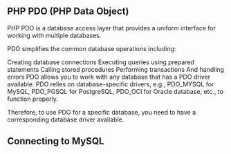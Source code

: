 ## PHP PDO (PHP Data Object)

PHP PDO is a database access layer that provides a uniform interface for working with multiple databases.

PDO simplifies the common database operations including:

Creating database connections
Executing queries using prepared statements
Calling stored procedures
Performing transactions
And handling errors
PDO allows you to work with any database that has a PDO driver available. PDO relies on database-specific drivers, e.g., PDO_MYSQL for MySQL, PDO_PGSQL for PostgreSQL, PDO_OCI for Oracle database, etc., to function properly. 

Therefore, to use PDO for a specific database, you need to have a corresponding database driver available.

## Connecting to MySQL